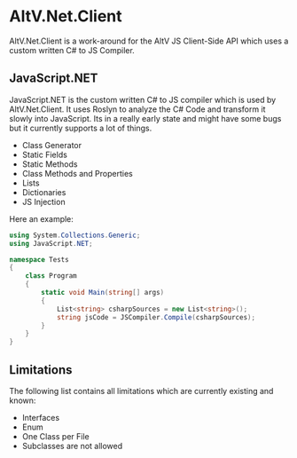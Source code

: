 # AltV.Net.Client
AltV.Net.Client is a work-around for the AltV JS Client-Side API which uses a custom written C# to JS Compiler.

## JavaScript.NET
JavaScript.NET is the custom written C# to JS compiler which is used by AltV.Net.Client. It uses Roslyn to analyze the C# Code and transform it slowly into JavaScript. Its in a really early state and might have some bugs but it currently supports a lot of things.
- Class Generator
- Static Fields
- Static Methods
- Class Methods and Properties
- Lists
- Dictionaries
- JS Injection

Here an example:
```csharp
using System.Collections.Generic;
using JavaScript.NET;

namespace Tests
{
    class Program
    {
        static void Main(string[] args)
        {
            List<string> csharpSources = new List<string>();
            string jsCode = JSCompiler.Compile(csharpSources);
        }
    }
}

```

## Limitations
The following list contains all limitations which are currently existing and known:
- Interfaces
- Enum
- One Class per File
- Subclasses are not allowed